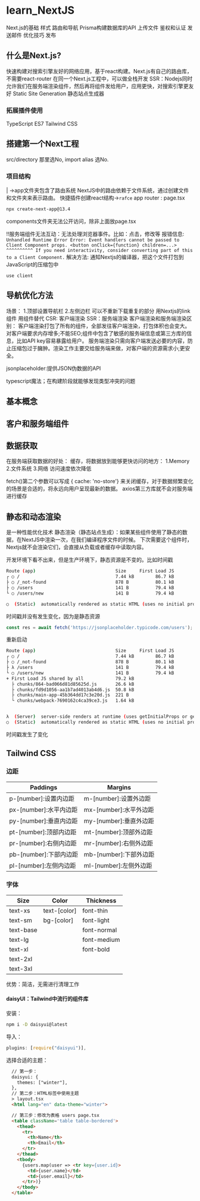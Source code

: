 # learn_NextJS
Next.js的基础 样式 路由和导航 Prisma构建数据库的API   上传文件 鉴权和认证 发送邮件 优化技巧 发布


## 什么是Next.js?
快速构建对搜索引擎友好的网络应用，基于react构建。Next.js有自己的路由库，不需要react-router
在同一个Next.js工程中，可以做全栈开发
SSR：Nodejs同时允许我们在服务端渲染组件，然后再将组件发给用户，应用更快，对搜索引擎更友好
Static Site Generation 静态站点生成器 
### 拓展插件使用
TypeScript ES7 Tailwind CSS
## 搭建第一个Next工程
src/directory 那里选No, import alias 选No.

### 项目结构
|
->app文件夹包含了路由系统 NextJS中的路由依赖于文件系统，通过创建文件和文件夹来表示路由。
快捷插件创建react结构->`rafce` app router : page.tsx
```bash
npx create-next-app@13.4
```

components文件夹无法公开访问，除非上面放page.tsx

!!服务端组件无法互动：无法处理浏览器事件。比如：点击，修改等
报错信息:
`
Unhandled Runtime Error
Error: Event handlers cannot be passed to Client Component props.
  <button onClick={function} children=...>
                  ^^^^^^^^^^
If you need interactivity, consider converting part of this to a Client Component.
`
解决方法: 通知Nextjs的编译器，把这个文件打包到JavaScript的压缩包中
```tsx
use client
```

## 导航优化方法
场景：
1.顶部设置导航栏
2.左侧边栏
可以不重新下载重复的部分
用Nextjs的link组件
用<Link>组件替代<a></a>
CSR: 客户端渲染 
SSR：服务端渲染
客户端渲染和服务端渲染区别：
客户端渲染打包了所有的组件，全部发往客户端渲染，打包体积也会变大。对客户端要求内存增多;不能SEO;组件中包含了敏感的服务端信息或第三方库的信息，比如API key容易暴露给用户。
服务端渲染只需向客户端发送必要的内容，防止压缩包过于臃肿。渲染工作主要交给服务端来做，对客户端的资源需求小;更安全。

jsonplaceholder:提供JSON伪数据的API

typescript魔法；在构建阶段就能够发现类型冲突的问题
## 基本概念
## 客户和服务端组件
## 数据获取
在服务端获取数据的好处：
缓存，将数据放到能够更快访问的地方：
1.Memory 2.文件系统 3.网络 访问速度依次降低

fetch()第二个参数可以写成 { cache: 'no-store'} 来关闭缓存，对于数据频繁变化的场景是合适的，将永远向用户呈现最新的数据。
axios第三方库就不会对服务端进行缓存
## 静态和动态渲染
是一种性能优化技术
静态渲染（静态站点生成）：如果某些组件使用了静态的数据，在NextJS中渲染一次，在我们编译程序文件的时候。
下次需要这个组件时，Nextjs就不会渲染它们，会直接从负载或者缓存中读取内容。

开发环境下看不出来，但是生产环境下，静态资源是不变的。比如时间戳
```bash
Route (app)                              Size     First Load JS
┌ ○ /                                    7.44 kB        86.7 kB
├ ○ /_not-found                          878 B          80.1 kB
├ ○ /users                               141 B          79.4 kB
└ ○ /users/new                           141 B          79.4 kB

○  (Static)  automatically rendered as static HTML (uses no initial props) 圆圈就是静态资源，被自动渲染为静态HTML
```
时间戳并没有发生变化，因为是静态资源
```typescript
const res = await fetch('https://jsonplaceholder.typicode.com/users');
```
重新启动
```bash
Route (app)                              Size     First Load JS
┌ ○ /                                    7.44 kB        86.7 kB
├ ○ /_not-found                          878 B          80.1 kB
├ λ /users                               141 B          79.4 kB
└ ○ /users/new                           141 B          79.4 kB
+ First Load JS shared by all            79.2 kB
  ├ chunks/864-bad066d81d85625d.js       26.6 kB
  ├ chunks/fd9d1056-aa1b7ad4013ab4d6.js  50.8 kB
  ├ chunks/main-app-45b364dd17c3e20d.js  221 B
  └ chunks/webpack-7690162c4ca39ce3.js   1.64 kB


λ  (Server)  server-side renders at runtime (uses getInitialProps or getServerSideProps)
○  (Static)  automatically rendered as static HTML (uses no initial props)
```
时间戳发生了变化

## Tailwind CSS
### 边距
|  Paddings  |  Margins  |
|    ----    |   ----    |
|  p-[number]:设置内边距  | m-[number]:设置外边距   | 
|  px-[number]:水平内边距  |mx-[number]:水平外边距  |
|  py-[number]:垂直内边距  |my-[number]:垂直外边距  |
|  pt-[number]:顶部内边距  |mt-[number]:顶部外边距  |
|  pr-[number]:右侧内边距  |mr-[number]:右侧外边距  |
|  pb-[number]:下部内边距  |mb-[number]:下部外边距  |
|  pl-[number]:左侧内边距  |ml-[number]:左侧外边距  |

### 字体
|  Size  |  Color  |  Thickness  |
| ---- |  ----  |  ----  |
|  text-xs  |  text-[color]  |  font-thin  |
|  text-sm  |  bg-[color]  |  font-light  |
|  text-base  |    |  font-normal  |
|  text-lg  ||  font-medium  |
|  text-xl  ||  font-bold  |
|  text-2xl  ||
|  text-3xl  ||

优势：简洁，无需进行清理工作

#### daisyUI：Tailwind中流行的组件库
安装：
```bash
npm i -D daisyui@latest
```
导入：
```javascript
plugins: [require("daisyui")],
```
选择合适的主题：
```html
  // 第一步：
  daisyui: {
    themes: ["winter"],
  },
  // 第二步：HTML标签中使用主题
  > layout.tsx
  <html lang="en" data-theme="winter">

  // 第三步：修改为表格 users page.tsx
  <table className='table table-bordered'>
    <thead>
      <tr>
        <th>Name</th>
        <th>Email</th>
      </tr>
    </thead>
    <tbody>
      {users.map(user => <tr key={user.id}>
        <td>{user.name}</td>
        <td>{user.email}</td>
      </tr>)}
    </tbody>
  </table> 
```